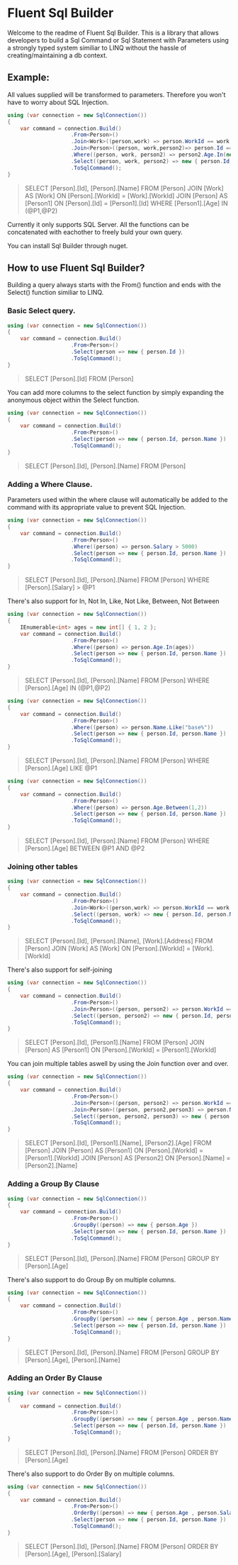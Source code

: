 # Fluent Sql Builder

Welcome to the readme of Fluent Sql Builder. This is a library that allows developers to build a Sql Command or Sql Statement with Parameters using a strongly typed system similiar to LINQ without the hassle of creating/maintaining a db context.

## Example:
All values supplied will be transformed to parameters. Therefore you won't have to worry about SQL Injection.
```cs
using (var connection = new SqlConnection())
{
    var command = connection.Build()
                    .From<Person>()
                    .Join<Work>((person,work) => person.WorkId == work.WorkId)
                    .Join<Person>((person, work,person2)=> person.Id == person2.Id)
                    .Where((person, work, person2) => person2.Age.In(new int[] { 1, 2 }))
                    .Select((person, work, person2) => new { person.Id, person.Name })
                    .ToSqlCommand();
}
```
> SELECT [Person].[Id], [Person].[Name] FROM [Person] JOIN [Work] AS [Work] ON [Person].[WorkId] = [Work].[WorkId] JOIN [Person] AS [Person1] ON [Person].[Id] = [Person1].[Id] WHERE [Person1].[Age] IN (@P1,@P2)

Currently it only supports SQL Server. All the functions can be concatenated with eachother to freely buld your own query.

You can install Sql Builder through nuget.

## How to use Fluent Sql Builder?

Building a query always starts with the From<T>() function and ends with the Select() function similiar to LINQ.

### Basic Select query.
```cs
using (var connection = new SqlConnection())
{
    var command = connection.Build()
                    .From<Person>()
                    .Select(person => new { person.Id })
                    .ToSqlCommand();
}
```
> SELECT [Person].[Id] FROM [Person]


You can add more columns to the select function by simply expanding the anonymous object within the Select function.

```cs
using (var connection = new SqlConnection())
{
    var command = connection.Build()
                    .From<Person>()
                    .Select(person => new { person.Id, person.Name })
                    .ToSqlCommand();
}
```
> SELECT [Person].[Id], [Person].[Name] FROM [Person]


### Adding a Where Clause.
Parameters used within the where clause will automatically be added to the command with its appropriate value to prevent SQL Injection.
```cs
using (var connection = new SqlConnection())
{
    var command = connection.Build()
                    .From<Person>()
                    .Where((person) => person.Salary > 5000)
                    .Select(person => new { person.Id, person.Name })
                    .ToSqlCommand();
}
```
> SELECT [Person].[Id], [Person].[Name] FROM [Person] WHERE [Person].[Salary] > @P1


There's also support for In, Not In, Like, Not Like, Between, Not Between
```cs
using (var connection = new SqlConnection())
{
    IEnumerable<int> ages = new int[] { 1, 2 };
    var command = connection.Build()
                    .From<Person>()
                    .Where((person) => person.Age.In(ages))
                    .Select(person => new { person.Id, person.Name })
                    .ToSqlCommand();
}
```
> SELECT [Person].[Id], [Person].[Name] FROM [Person] WHERE [Person].[Age] IN (@P1,@P2)


```cs
using (var connection = new SqlConnection())
{
    var command = connection.Build()
                    .From<Person>()
                    .Where((person) => person.Name.Like("base%"))
                    .Select(person => new { person.Id, person.Name })
                    .ToSqlCommand();
}
```
> SELECT [Person].[Id], [Person].[Name] FROM [Person] WHERE [Person].[Age] LIKE @P1


```cs
using (var connection = new SqlConnection())
{
    var command = connection.Build()
                    .From<Person>()
                    .Where((person) => person.Age.Between(1,2))
                    .Select(person => new { person.Id, person.Name })
                    .ToSqlCommand();
}
```
> SELECT [Person].[Id], [Person].[Name] FROM [Person] WHERE [Person].[Age] BETWEEN @P1 AND @P2

### Joining other tables
```cs
using (var connection = new SqlConnection())
{
    var command = connection.Build()
                    .From<Person>()
                    .Join<Work>((person,work) => person.WorkId == work.WorkId)
                    .Select((person, work) => new { person.Id, person.Name, work.Address })
                    .ToSqlCommand();
}
```
> SELECT [Person].[Id], [Person].[Name], [Work].[Address] FROM [Person] JOIN [Work] AS [Work] ON [Person].[WorkId] = [Work].[WorkId]


There's also support for self-joining
```cs
using (var connection = new SqlConnection())
{
    var command = connection.Build()
                    .From<Person>()
                    .Join<Person>((person, person2) => person.WorkId == person2.WorkId)
                    .Select((person, person2) => new { person.Id, person2.Name })
                    .ToSqlCommand();
}
```
> SELECT [Person].[Id], [Person1].[Name] FROM [Person] JOIN [Person] AS [Person1] ON [Person].[WorkId] = [Person1].[WorkId]


You can join multiple tables aswell by using the Join function over and over.
```cs
using (var connection = new SqlConnection())
{
    var command = connection.Build()
                    .From<Person>()
                    .Join<Person>((person, person2) => person.WorkId == person2.WorkId)
                    .Join<Person>((person, person2,person3) => person.Name == person3.Name)
                    .Select((person, person2, person3) => new { person.Id, person2.Name , person3.Age })
                    .ToSqlCommand();
}
```
> SELECT [Person].[Id], [Person1].[Name], [Person2].[Age] FROM [Person] JOIN [Person] AS [Person1] ON [Person].[WorkId] = [Person1].[WorkId] JOIN [Person] AS [Person2] ON [Person].[Name] = [Person2].[Name]


### Adding a Group By Clause

```cs
using (var connection = new SqlConnection())
{
    var command = connection.Build()
                    .From<Person>()
                    .GroupBy((person) => new { person.Age })
                    .Select(person => new { person.Id, person.Name })
                    .ToSqlCommand();
}
```
> SELECT [Person].[Id], [Person].[Name] FROM [Person] GROUP BY [Person].[Age]


There's also support to do Group By on multiple columns.
```cs
using (var connection = new SqlConnection())
{
    var command = connection.Build()
                    .From<Person>()
                    .GroupBy((person) => new { person.Age , person.Name })
                    .Select(person => new { person.Id, person.Name })
                    .ToSqlCommand();
}
```
> SELECT [Person].[Id], [Person].[Name] FROM [Person] GROUP BY [Person].[Age], [Person].[Name]


### Adding an Order By Clause
```cs
using (var connection = new SqlConnection())
{
    var command = connection.Build()
                    .From<Person>()
                    .GroupBy((person) => new { person.Age , person.Name })
                    .Select(person => new { person.Id, person.Name })
                    .ToSqlCommand();
}
```
> SELECT [Person].[Id], [Person].[Name] FROM [Person] ORDER BY [Person].[Age]


There's also support to do Order By on multiple columns.
```cs
using (var connection = new SqlConnection())
{
    var command = connection.Build()
                    .From<Person>()
                    .OrderBy((person) => new { person.Age , person.Salary })
                    .Select(person => new { person.Id, person.Name })
                    .ToSqlCommand();
}
```
> SELECT [Person].[Id], [Person].[Name] FROM [Person] ORDER BY [Person].[Age], [Person].[Salary]

